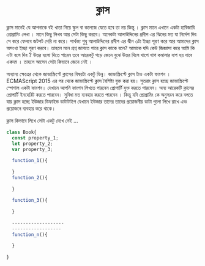 <h1 align="center"> ক্লাস </h1>

ক্লাস মানেই যে আপনাকে বই খাতা নিয়ে স্কুল বা কলেজে যেতে হবে তা নয় কিন্তু । ক্লাস মানে এখানে একটা হাবিজাবি প্রোগ্রামিং লেখা । মানে কিছু লিখব আর সেটা কিছু করবে। অনেকটা আলাউদ্দিনের প্রদীপ এর  ঝিনের মত যা নির্দেশ দিব সে করে ফেলবে জটপট দেরি না করে। পার্থক্য শুধু আলাউদ্দিনের প্রদীপ এর ঝীন ৩টা ইচ্ছা পূরণ করে আর আমাদের ক্লাস অসংখ্য ইচ্ছা পূরণ করবে। তাহলে মনে প্রশ্ন জাগতে পারে ক্লাস কাকে বলে? আমাকে যদি কেউ জিজ্ঞাসা করে আমি কি এটা বলে দিব ? উত্তর হলো দিতে পারেন তবে আরেকটু পড়ে জেনে বুঝে উত্তর দিলে খাপে খাপ কমালার বাপ হয় যাবে একদম । তাহলে আসেন সেটা কিভাবে জেনে নেই । 

অন্যান্য ক্ষেত্রের থেকে জাভাস্ক্রিপ্টে ক্লাসের বিষয়টা একটু ভিন্ন। জাভাস্ক্রিপ্টে ক্লাস টাও একটা ফাংশন । ECMAScript 2015 এর পর থেকে জাভাস্ক্রিপ্টে ক্লাস বৈশিষ্ট্য যুক্ত করা হয়। সুতরাং ক্লাস হচ্ছে জাভাস্ক্রিপ্টে স্পেশাল একটা ফাংশন। যেখানে আপনি ফাংশন লিখতে পারবেন প্রোপার্টি যুক্ত করতে পারবেন। অন্য আরেকটি ক্লাসের প্রোপার্টি ইনহেরিট করতে পারবেন। সুবিধা মত ব্যবহার করতে পারবেন । কিন্তু যদি প্রোগ্রামিং কে অনুসরন করে বলতে যায় ক্লাস হচ্ছে ইউজার ডিফাইন্ড ডাটাটাইপ যেখানে ইউজার তাদের তাদের প্রয়োজনীয় ডাটা গুলো লিখে রাখে এবং প্রয়োজনে ব্যবহার করে থাকে। 

ক্লাস কিভাবে লিখে সেটা একটু দেখে নেই ... 

```javascript
class Book{
  const property_1;
  let property_2;
  var property_3;
  
  function_1(){
  
  }
  function_2(){
  
  }
  
  function_3(){
  
  }
  
  -------------------
  ------------------
  function_n(){
  
  }
  
}
```

